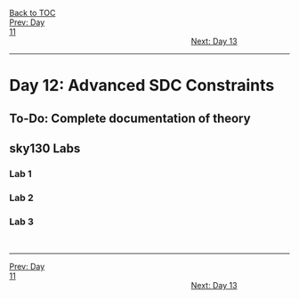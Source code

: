 [Back to TOC](../README.md)  
[Prev: Day 11](Day_11.md)$~~~~~~~~~~~~~~~~~~~~~~~~~~~~~~~~~~~~~~~~~~~~~~~~~~~~~~~~~~~~~~~~~~~~~~~~~~~~~~~~~~~~~~~~~~~~~~~~~~~~~~~~~~~~~~~~~~~~~~~~~~~~~~~~~~~~~~~~~~~~~~~~~~~~~~~~~~~~~~~~~~~~~~~~~~~~~~~~~~~~~~~~~~~~~~~~~~~~~~~~~~~~~~~~$[Next: Day 13](Day_13.md)  
_________________________________________________________________________________________________________  
# Day 12: Advanced SDC Constraints
## To-Do: Complete documentation of theory

## sky130 Labs
### Lab 1
### Lab 2
### Lab 3


<br>

_________________________________________________________________________________________________________  
[Prev: Day 11](Day_11.md)$~~~~~~~~~~~~~~~~~~~~~~~~~~~~~~~~~~~~~~~~~~~~~~~~~~~~~~~~~~~~~~~~~~~~~~~~~~~~~~~~~~~~~~~~~~~~~~~~~~~~~~~~~~~~~~~~~~~~~~~~~~~~~~~~~~~~~~~~~~~~~~~~~~~~~~~~~~~~~~~~~~~~~~~~~~~~~~~~~~~~~~~~~~~~~~~~~~~~~~~~~~~~~~~~$[Next: Day 13](Day_13.md)  

